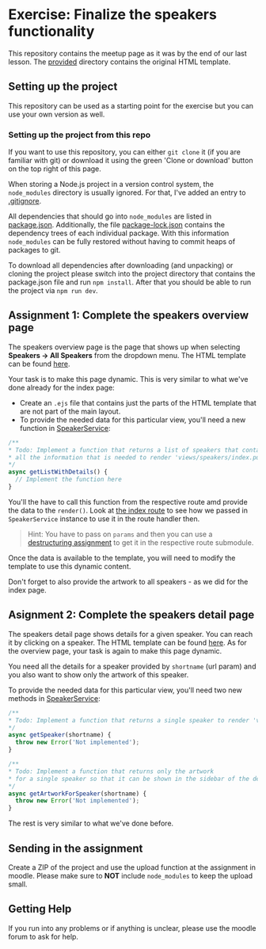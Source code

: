 # Exercise: Finalize the speakers functionality

This repository contains the meetup page as it was by the end of our last lesson.
The [provided](./provided) directory contains the original HTML template.

## Setting up the project
This repository can be used as a starting point for the exercise but you can use your own version as well.

### Setting up the project from this repo
If you want to use this repository, you can either `git clone` it (if you are familiar with git) or  download it using the green 'Clone or download' button on the top right of this page.

When storing a Node.js project in a version control system, the `node_modules` directory is usually ignored. For that, I've added an entry to [.gitignore](./.gitignore).

All dependencies that should go into `node_modules` are listed in [package.json](./package.json).
Additionally, the file [package-lock.json](./package-lock.json) contains the dependency trees of each individual package. With this information `node_modules` can be fully restored without having to commit heaps of packages to git.

To download all dependencies after downloading (and unpacking) or cloning the project please switch into the project directory that contains the package.json file and run `npm install`.
After that you should be able to run the project via `npm run dev`.

## Assignment 1: Complete the speakers overview page
The speakers overview page is the page that shows up when selecting **Speakers -> All Speakers** from the dropdown menu.
The HTML template can be found [here](./provided/speakers.html).

Your task is to make this page dynamic.
This is very similar to what we've done already for the index page:

* Create an `.ejs` file that contains just the parts of the HTML template that are not part of the main layout.
* To provide the needed data for this particular view, you'll need a new function in [SpeakerService](./services/SpeakerService.js#L74):

```js
/**
* Todo: Implement a function that returns a list of speakers that contains
* all the information that is needed to render 'views/speakers/index.pug'
*/
async getListWithDetails() {
  // Implement the function here
}
```

You'll the have to call this function from the respective route amd provide the data to the `render()`.
Look at [the index route](./routes/index.js) to see how we passed in `SpeakerService` instance to use it in the route handler then.

> Hint: You have to pass on `params` and then you can use a [destructuring assignment](https://developer.mozilla.org/en-US/docs/Web/JavaScript/Reference/Operators/Destructuring_assignment) to get it in the respective route submodule.

Once the data is available to the template, you will need to modify the template to use this dynamic content.

Don't forget to also provide the artwork to all speakers - as we did for the index page.

## Asignment 2: Complete the speakers detail page
The speakers detail page shows details for a given speaker. You can reach it by clicking on a speaker.
The HTML template can be found [here](./provided/Hillary_Goldwynn.html).
As for the overview page, your task is again to make this page dynamic.

You need all the details for a speaker provided by `shortname` (url param) and you also want to show only the artwork of this speaker.

To provide the needed data for this particular view, you'll need two new methods in [SpeakerService](./services/SpeakerService.js#L43):

```js
/**
* Todo: Implement a function that returns a single speaker to render 'views/speakers/detail.pug'
*/
async getSpeaker(shortname) {
  throw new Error('Not implemented');
}

/**
* Todo: Implement a function that returns only the artwork
* for a single speaker so that it can be shown in the sidebar of the detail page
*/
async getArtworkForSpeaker(shortname) {
  throw new Error('Not implemented');
}
```

The rest is very similar to what we've done before.

## Sending in the assignment
Create a ZIP of the project and use the upload function at the assignment in moodle.
Please make sure to **NOT** include `node_modules` to keep the upload small.

## Getting Help
If you run into any problems or if anything is unclear, please use the moodle forum to ask for help.